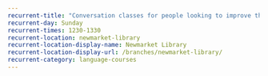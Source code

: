 ```yaml
---
recurrent-title: "Conversation classes for people looking to improve their English (term time only)"
recurrent-day: Sunday
recurrent-times: 1230-1330
recurrent-location: newmarket-library
recurrent-location-display-name: Newmarket Library
recurrent-location-display-url: /branches/newmarket-library/
recurrent-category: language-courses
---
```

